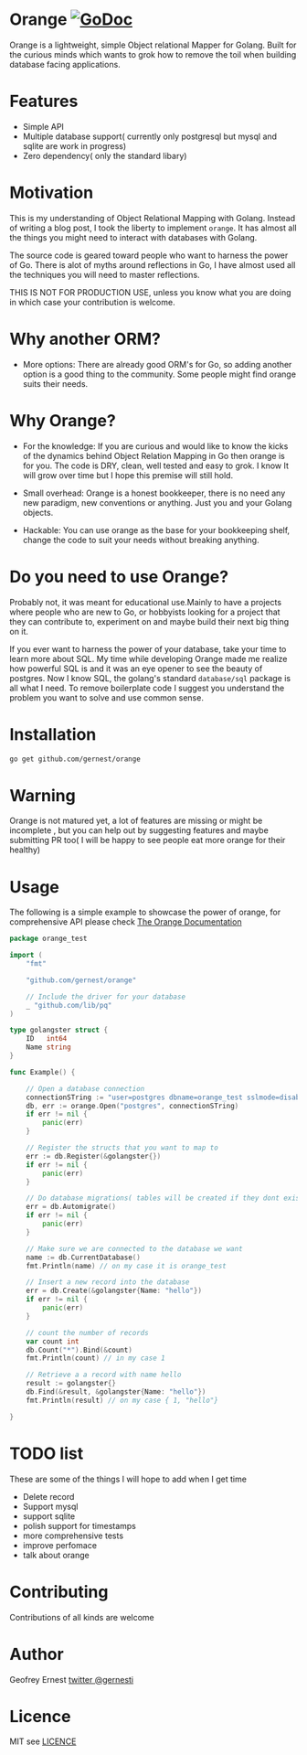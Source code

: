 # Orange [![GoDoc](https://godoc.org/github.com/gernest/orange?status.svg)](https://godoc.org/github.com/gernest/orange)

Orange is a lightweight, simple Object relational Mapper for Golang. Built  for
the curious minds which wants to grok how to remove the toil when building
database facing applications.

# Features
* Simple API 
* Multiple database support( currently only postgresql but mysql and sqlite are
work in progress)
* Zero dependency( only the standard libary)

# Motivation
This is my understanding of Object Relational Mapping with Golang. Instead of
writing a blog post, I took the liberty to implement `orange`. It has almost all
the things you might need to interact with databases with Golang.

The source code is geared toward people who want to harness the power of Go.
There is alot of myths around reflections in Go, I have almost used all the
techniques you will need to master reflections.

THIS IS NOT FOR PRODUCTION USE, unless you know what you are doing in which case
your contribution is welcome.


# Why another ORM?


* More options: There are already good ORM's for Go, so adding another option is
a good thing to the community. Some people might find orange suits their needs.


# Why Orange?

* For the knowledge: If you are curious and would like to know the kicks of the
dynamics behind Object Relation Mapping in Go then orange is for you. The code is
DRY, clean, well tested and easy to grok. I know It will grow over time but I
hope this premise will still hold.

* Small overhead: Orange is a honest bookkeeper, there is no need any new
paradigm, new conventions or anything. Just you and your Golang objects.

* Hackable: You can use orange as the base for your bookkeeping shelf, change
 the code to suit your needs without breaking anything.

# Do you need to use Orange?

Probably not, it was meant for educational use.Mainly to have a projects where 
people who are new to Go, or hobbyists looking for a project that they can contribute
to, experiment on and maybe build their next big thing on it.

If you ever want to harness the power of your database, take your time to learn more
about SQL. My time while developing Orange made me realize how powerful SQL is and it
was an eye opener to see the beauty of postgres. Now I know SQL, the golang's 
standard `database/sql` package is all what I need. To remove boilerplate code
I suggest you understand the problem you want to solve and use common sense. 

# Installation

```bash
go get github.com/gernest/orange
```

# Warning
Orange is not matured yet, a lot of features are missing or might be incomplete
, but you can help out by
suggesting features and maybe submitting PR too( I will be happy to  see people
eat more orange for their healthy)

# Usage

The following is a simple example to showcase the power of orange, for
comprehensive API please check [ The Orange Documentation](https://godoc.org/github.com/gernest/orange)

```go
package orange_test

import (
	"fmt"

	"github.com/gernest/orange"

	// Include the driver for your database
	_ "github.com/lib/pq"
)

type golangster struct {
	ID   int64
	Name string
}

func Example() {

	// Open a database connection
	connectionSTring := "user=postgres dbname=orange_test sslmode=disable"
	db, err := orange.Open("postgres", connectionSTring)
	if err != nil {
		panic(err)
	}

	// Register the structs that you want to map to
	err := db.Register(&golangster{})
	if err != nil {
		panic(err)
	}

	// Do database migrations( tables will be created if they dont exist
	err = db.Automigrate()
	if err != nil {
		panic(err)
	}

	// Make sure we are connected to the database we want
	name := db.CurrentDatabase()
	fmt.Println(name) // on my case it is orange_test

	// Insert a new record into the database
	err = db.Create(&golangster{Name: "hello"})
	if err != nil {
		panic(err)
	}

	// count the number of records
	var count int
	db.Count("*").Bind(&count)
	fmt.Println(count) // in my case 1

	// Retrieve a a record with name hello
	result := golangster{}
	db.Find(&result, &golangster{Name: "hello"})
	fmt.Println(result) // on my case { 1, "hello"}

}
```

# TODO list
These  are some of the  things I will hope to add when I get time
* Delete record
* Support mysql
* support sqlite
* polish support for timestamps
* more comprehensive tests
* improve perfomace
* talk about orange


# Contributing

Contributions of all kinds are welcome

# Author
Geofrey  Ernest 
[twitter @gernesti](https://twitter.com/gernesti)

# Licence
MIT see [LICENCE](LICENCE)

